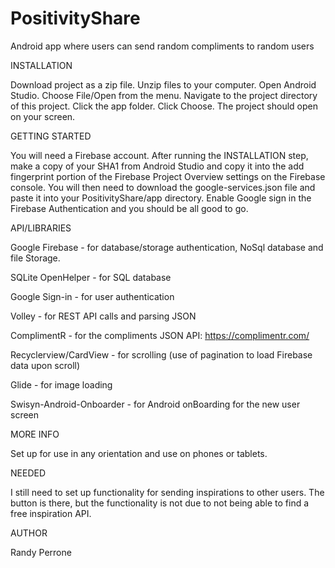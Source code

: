 # PositivityShare
Android app where users can send random compliments to random users

INSTALLATION

Download project as a zip file. Unzip files to your computer. Open Android Studio. Choose File/Open from the menu. Navigate to the project directory of this project. Click the app folder. Click Choose. The project should open on your screen.


GETTING STARTED

You will need a Firebase account. After running the INSTALLATION step, make a copy of your SHA1 from Android Studio and copy it into the add fingerprint portion of the Firebase Project Overview settings on the Firebase console.  You will then need to download the google-services.json file and paste it into your PositivityShare/app directory.  Enable Google sign in the Firebase Authentication and you should be all good to go.


API/LIBRARIES

Google Firebase - for database/storage authentication, NoSql database and file Storage.

SQLite OpenHelper - for SQL database

Google Sign-in - for user authentication

Volley - for REST API calls and parsing JSON

ComplimentR - for the compliments JSON API: https://complimentr.com/

Recyclerview/CardView - for scrolling (use of pagination to load Firebase data upon scroll)

Glide - for image loading

Swisyn-Android-Onboarder - for Android onBoarding for the new user screen


MORE INFO

Set up for use in any orientation and use on phones or tablets.  

NEEDED

I still need to set up functionality for sending inspirations to other users.  The button is there, but the functionality is not due to not being able to find a free inspiration API.

AUTHOR

Randy Perrone

